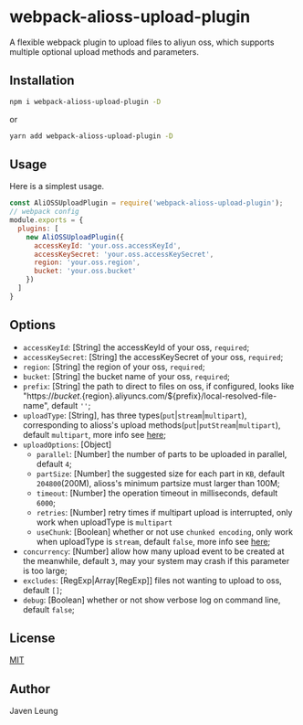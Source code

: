 # webpack-alioss-upload-plugin

A flexible webpack plugin to upload files to aliyun oss, which supports multiple optional upload methods and parameters.

## Installation

```bash
npm i webpack-alioss-upload-plugin -D
```

or

```bash
yarn add webpack-alioss-upload-plugin -D
```

## Usage

Here is a simplest usage.

```javascript
const AliOSSUploadPlugin = require('webpack-alioss-upload-plugin');
// webpack config
module.exports = {
  plugins: [
    new AliOSSUploadPlugin({
      accessKeyId: 'your.oss.accessKeyId',
      accessKeySecret: 'your.oss.accessKeySecret',
      region: 'your.oss.region',
      bucket: 'your.oss.bucket'
    })
  ]
}
```

## Options

- `accessKeyId`: [String] the accessKeyId of your oss, `required`;
- `accessKeySecret`: [String] the accessKeySecret of your oss, `required`;
- `region`: [String] the region of your oss, `required`;
- `bucket`: [String] the bucket name of your oss, `required`;
- `prefix`: [String] the path to direct to files on oss, if configured, looks like "https://${bucket}.${region}.aliyuncs.com/${prefix}/local-resolved-file-name", default `''`;
- `uploadType`: [String], has three types(`put`|`stream`|`multipart`), corresponding to alioss's upload methods(`put`|`putStream`|`multipart`), default `multipart`, more info see [here](https://github.com/ali-sdk/ali-oss);
- `uploadOptions`: [Object]
  - `parallel`: [Number] the number of parts to be uploaded in parallel, default `4`;
  - `partSize`: [Number] the suggested size for each part in `KB`, default `204800`(200M), alioss's minimum partsize must larger than 100M;
  - `timeout`: [Number] the operation timeout in milliseconds, default `6000`;
  - `retries`: [Number] retry times if multipart upload is interrupted, only work when uploadType is `multipart`
  - `useChunk`: [Boolean] whether or not use `chunked encoding`, only work when uploadType is `stream`, default `false`, more info see [here](https://github.com/ali-sdk/ali-oss#putstreamname-stream-options);
- `concurrency`: [Number] allow how many upload event to be created at the meanwhile, default `3`, may your system may crash if this parameter is too large;
- `excludes`: [RegExp|Array[RegExp]] files not wanting to upload to oss, default `[]`;
- `debug`: [Boolean] whether or not show verbose log on command line, default `false`;

## License

[MIT](./LICENSE)

## Author

Javen Leung

